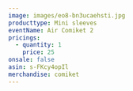 ```yaml
---
image: images/eo8-bn3ucaehsti.jpg
producttype: Mini sleeves
eventName: Air Comiket 2
pricings:
  - quantity: 1
    price: 25
onsale: false
asin: s-FKcy4opIl
merchandise: comiket
---
```

